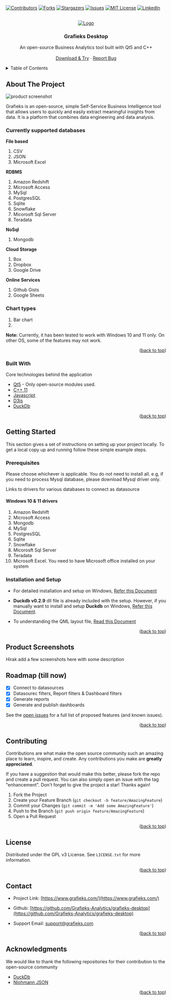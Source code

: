 <div id="top"></div>

[![Contributors][contributors-shield]][contributors-url]
[![Forks][forks-shield]][forks-url]
[![Stargazers][stars-shield]][stars-url]
[![Issues][issues-shield]][issues-url]
[![MIT License][license-shield]][license-url]
[![LinkedIn][linkedin-shield]][linkedin-url]

<!-- PROJECT LOGO -->
<br />
<div align="center">
  <a href="https://github.com/Grafieks-Analytics/grafieks-desktop">
    <img src="https://i.imgur.com/eisvJi9.png" alt="Logo">
  </a>

  <h3 align="center">Grafieks Desktop</h3>

  <p align="center">
    An open-source Business Analytics tool built with Qt5 and C++
    <br />
    <br />
    <a href="https://www.grafieks.com/pricing">Download & Try</a>
    ·
    <a href="https://github.com/Grafieks-Analytics/grafieks-desktop/issues">Report Bug</a>

  </p>
</div>

<!-- TABLE OF CONTENTS -->
<details>
  <summary>Table of Contents</summary>
  <ol>
    <li>
      <a href="#about-the-project">About The Project</a>
      <ul>
        <li><a href="#built-with">Built With</a></li>
      </ul>
    </li>
    <li>
      <a href="#getting-started">Getting Started</a>
      <ul>
        <li><a href="#prerequisites">Prerequisites</a></li>
        <li><a href="#installation-and-setup">Installation and Setup</a></li>
      </ul>
    </li>
    <li><a href="#screenshots">Product Screenshots</a></li>
    <li><a href="#roadmap">Roadmap</a></li>
    <li><a href="#contributing">Contributing</a></li>
    <li><a href="#license">License</a></li>
    <li><a href="#contact">Contact</a></li>
    <li><a href="#acknowledgments">Acknowledgments</a></li>
  </ol>
</details>

<!-- ABOUT THE PROJECT -->

## About The Project
![product screenshot](https://user-images.githubusercontent.com/425193/176872613-da4ab8cd-e515-4e51-b6fa-1bb3b857c957.png)

Grafieks is an open-source, simple Self-Service Business Intelligence tool that allows users to quickly and easily extract meaningful insights from data. It is a platform that combines data engineering and data analysis.

### Currently supported databases

**File based**

1. CSV
2. JSON
3. Microsoft Excel

**RDBMS**

1. Amazon Redshift
2. Microsoft Access
3. MySql
4. PostgresSQL
5. Sqlite
6. Snowflake
7. Micorosft Sql Server
8. Teradata

**NoSql**

1. Mongodb

**Cloud Storage**

1. Box
2. Dropbox
3. Google Drive

**Online Services**

1. Github Gists
2. Google Sheets

### Chart types

1. Bar chart
2.

**Note:** Currently, it has been tested to work with Windows 10 and 11 only. On other OS, some of the features may not work.

<p align="right">(<a href="#top">back to top</a>)</p>

### Built With

Core technologies behind the application

-   [Qt5](https://www.qt.io/) - Only open-source modules used.
-   [C++ 11](https://isocpp.org)
-   [Javascript](https://www.ecma-international.org/publications-and-standards/standards/ecma-262/)
-   [D3js](https://d3js.org/)
-   [DuckDb](https://duckdb.org/)

<p align="right">(<a href="#top">back to top</a>)</p>

<!-- GETTING STARTED -->

## Getting Started

This section gives a set of instructions on setting up your project locally. To get a local copy up and running follow these simple example steps.

### Prerequisites

Please choose whichever is applicable. You do not need to install all. e.g, if you need to process Mysql database, please download Mysql driver only.

Links to drivers for various databases to connect as datasource

#### Windows 10 & 11 drivers

1. Amazon Redshift
2. Microsoft Access
3. Mongodb
4. MySql
5. PostgresSQL
6. Sqlite
7. Snowflake
8. Micorosft Sql Server
9. Teradata
10. Microsoft Excel. You need to have Microsoft office installed on your system

### Installation and Setup

-   For detailed installation and setup on Windows, [Refer this Document](https://github.com/Grafieks-Analytics/grafieks-desktop/blob/master/Documentation/Configuration%20Windows%2010.md)

-   **Duckdb v0.2.9** dll file is already included with the setup. However, if you manually want to install and setup **Duckdb** on Windows, [Refer this Document](https://github.com/Grafieks-Analytics/grafieks-desktop/blob/master/Documentation/DuckDB%20Installation.md).

-   To understanding the QML layout file, [Read this Document](https://github.com/Grafieks-Analytics/grafieks-desktop/blob/master/Documentation/Layouts.md)

<p align="right">(<a href="#top">back to top</a>)</p>

<!-- ROADMAP -->

## Product Screenshots

Hirak add a few screenshots here with some description

## Roadmap (till now)

-   [x] Connect to datasources
-   [x] Datasourec filters, Report filters & Dashboard filters
-   [x] Generate reports
-   [x] Generate and publish dashboards

See the [open issues](https://github.com/Grafieks-Analytics/grafieks-desktop/issues) for a full list of proposed features (and known issues).

<p align="right">(<a href="#top">back to top</a>)</p>

<!-- CONTRIBUTING -->

## Contributing

Contributions are what make the open source community such an amazing place to learn, inspire, and create. Any contributions you make are **greatly appreciated**.

If you have a suggestion that would make this better, please fork the repo and create a pull request. You can also simply open an issue with the tag "enhancement".
Don't forget to give the project a star! Thanks again!

1. Fork the Project
2. Create your Feature Branch (`git checkout -b feature/AmazingFeature`)
3. Commit your Changes (`git commit -m 'Add some AmazingFeature'`)
4. Push to the Branch (`git push origin feature/AmazingFeature`)
5. Open a Pull Request

<p align="right">(<a href="#top">back to top</a>)</p>

<!-- LICENSE -->

## License

Distributed under the GPL v3 License. See `LICENSE.txt` for more information.

<p align="right">(<a href="#top">back to top</a>)</p>

<!-- CONTACT -->

## Contact

- Project Link: [https://www.grafieks.com/](https://www.grafieks.com/)
- Github: [https://github.com/Grafieks-Analytics/grafieks-desktop](https://github.com/Grafieks-Analytics/grafieks-desktop)

- Support Email: support@grafieks.com

<p align="right">(<a href="#top">back to top</a>)</p>

<!-- ACKNOWLEDGMENTS -->

## Acknowledgments

We would like to thank the following repositories for their contribution to the open-source community

-   [DuckDb](https://duckdb.org)
-   [Nlohmann JSON](https://github.com/nlohmann/json)

<p align="right">(<a href="#top">back to top</a>)</p>

<!-- MARKDOWN LINKS & IMAGES -->
<!-- https://www.markdownguide.org/basic-syntax/#reference-style-links -->

[contributors-shield]: https://img.shields.io/github/contributors/Grafieks-Analytics/grafieks-desktop.svg?style=for-the-badge
[contributors-url]: https://github.com/Grafieks-Analytics/grafieks-desktop/graphs/contributors
[forks-shield]: https://img.shields.io/github/forks/Grafieks-Analytics/grafieks-desktop.svg?style=for-the-badge
[forks-url]: https://github.com/Grafieks-Analytics/grafieks-desktop/network/members
[stars-shield]: https://img.shields.io/github/stars/Grafieks-Analytics/grafieks-desktop.svg?style=for-the-badge
[stars-url]: https://github.com/Grafieks-Analytics/grafieks-desktop/stargazers
[issues-shield]: https://img.shields.io/github/issues/Grafieks-Analytics/grafieks-desktop.svg?style=for-the-badge
[issues-url]: https://github.com/Grafieks-Analytics/grafieks-desktop/issues
[license-shield]: https://img.shields.io/github/license/Grafieks-Analytics/grafieks-desktop.svg?style=for-the-badge
[license-url]: https://github.com/Grafieks-Analytics/grafieks-desktop/blob/master/LICENSE.txt
[linkedin-shield]: https://img.shields.io/badge/-LinkedIn-black.svg?style=for-the-badge&logo=linkedin&colorB=555
[linkedin-url]: https://www.linkedin.com/company/grafieks/
[product-screenshot]: product-scree.gif
